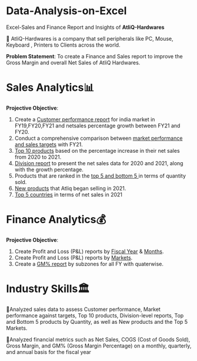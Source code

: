 # Data-Analysis-on-Excel
Excel-Sales and Finance Report and Insights of **AtliQ-Hardwares**

🔹 AtliQ-Hardwares is a company that sell peripherals like PC, Mouse, Keyboard , Printers to Clients across the world.

**Problem Statement**: To create a Finance and Sales report to improve the Gross Margin and overall Net Sales of AtliQ Hardwares.

# Sales Analytics📊
**Projective Objective**:
1) Create a [Customer performance report](https://github.com/clavitvenky/Data-Analysis-on-Excel/blob/9ef7a43bd14ff156193f80e539b1976faf1cbd6c/customer%20perfomance%20report.pdf) for india market in FY19,FY20,FY21 and netsales percentage growth between FY21 and FY20.
2) Conduct a comprehensive comparison between [market performance and sales targets](https://github.com/clavitvenky/Data-Analysis-on-Excel/blob/65d966612349aef9e070e8ea5fd572bd9753e216/market%20performance%20with%20target%20sales.pdf) with FY21.
3) [Top 10 products](https://github.com/clavitvenky/Data-Analysis-on-Excel/blob/81e76da381365d07119957511bc5bd2f9d0442c1/Top10%20products.pdf) based on the percentage increase in their net sales from 2020 to 2021.
4) [Division report](https://github.com/clavitvenky/Data-Analysis-on-Excel/blob/f6cf80d4691243a83a9922a93b523223cdc1c043/Division%20report.pdf) to present the net sales data for 2020 and 2021, along with the growth percentage.
5) Products that are ranked in the [top 5 and bottom 5 ](https://github.com/clavitvenky/Data-Analysis-on-Excel/blob/576c197748016b26d61d8c8245b8276ec17755da/Top%205%20and%20bottom%205%20products%20by%20qty.pdf)in terms of quantity sold.
6) [New products](https://github.com/clavitvenky/Data-Analysis-on-Excel/blob/19c212f35058c0da27739be2fc669168c8ced1ed/New%20products%20in%202021.pdf) that Atliq began selling in 2021.
7) [Top 5 countries](https://github.com/clavitvenky/Data-Analysis-on-Excel/blob/15ce126caf8a1d749c4c0d578f275a5849dc4df5/Top%205%20contries%20in%202021.pdf) in terms of net sales in 2021

# Finance Analytics💰
**Projective Objective**:
1. Create Profit and Loss (P&L) reports by [Fiscal Year](https://github.com/clavitvenky/Data-Analysis-on-Excel/blob/6eee6c09a8234d669b3cf5245b880de4533d7f9b/P%26L%20by%20FY.pdf) & [Months](https://github.com/clavitvenky/Data-Analysis-on-Excel/blob/6eee6c09a8234d669b3cf5245b880de4533d7f9b/P%26L%20by%20months.pdf
).
2. Create Profit and Loss (P&L) reports by [Markets](https://github.com/clavitvenky/Data-Analysis-on-Excel/blob/6eee6c09a8234d669b3cf5245b880de4533d7f9b/P%26L%20by%20markets%20for%20FY21.pdf).
3. Create a [GM% report](
https://github.com/clavitvenky/Data-Analysis-on-Excel/blob/6eee6c09a8234d669b3cf5245b880de4533d7f9b/GM%25%20by%20quaters%20for%20subzones.pdf) by subzones for all FY with quaterwise.

# Industry Skills🏛️
🔹Analyzed sales data to assess Customer performance, Market performance against targets, Top 10 products, Division-level reports, Top and Bottom 5 products by Quantity, as well as New products and the Top 5 Markets.

🔹Analyzed financial metrics such as Net Sales, COGS (Cost of Goods Sold), Gross Margin, and GM% (Gross Margin Percentage) on a monthly, quarterly, and annual basis for the fiscal year
